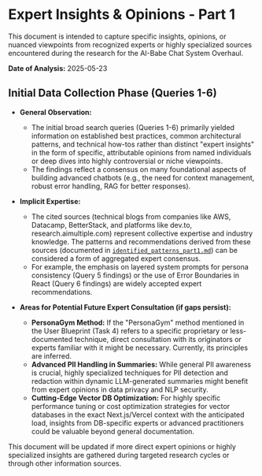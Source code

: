 # Expert Insights & Opinions - Part 1

This document is intended to capture specific insights, opinions, or nuanced viewpoints from recognized experts or highly specialized sources encountered during the research for the AI-Babe Chat System Overhaul.

**Date of Analysis:** 2025-05-23

## Initial Data Collection Phase (Queries 1-6)

*   **General Observation:**
    *   The initial broad search queries (Queries 1-6) primarily yielded information on established best practices, common architectural patterns, and technical how-tos rather than distinct "expert insights" in the form of specific, attributable opinions from named individuals or deep dives into highly controversial or niche viewpoints.
    *   The findings reflect a consensus on many foundational aspects of building advanced chatbots (e.g., the need for context management, robust error handling, RAG for better responses).

*   **Implicit Expertise:**
    *   The cited sources (technical blogs from companies like AWS, Datacamp, BetterStack, and platforms like dev.to, research.aimultiple.com) represent collective expertise and industry knowledge. The patterns and recommendations derived from these sources (documented in [`identified_patterns_part1.md`](../analysis/identified_patterns_part1.md)) can be considered a form of aggregated expert consensus.
    *   For example, the emphasis on layered system prompts for persona consistency (Query 5 findings) or the use of Error Boundaries in React (Query 6 findings) are widely accepted expert recommendations.

*   **Areas for Potential Future Expert Consultation (if gaps persist):**
    *   **PersonaGym Method:** If the "PersonaGym" method mentioned in the User Blueprint (Task 4) refers to a specific proprietary or less-documented technique, direct consultation with its originators or experts familiar with it might be necessary. Currently, its principles are inferred.
    *   **Advanced PII Handling in Summaries:** While general PII awareness is crucial, highly specialized techniques for PII detection and redaction within dynamic LLM-generated summaries might benefit from expert opinions in data privacy and NLP security.
    *   **Cutting-Edge Vector DB Optimization:** For highly specific performance tuning or cost optimization strategies for vector databases in the exact Next.js/Vercel context with the anticipated load, insights from DB-specific experts or advanced practitioners could be valuable beyond general documentation.

This document will be updated if more direct expert opinions or highly specialized insights are gathered during targeted research cycles or through other information sources.